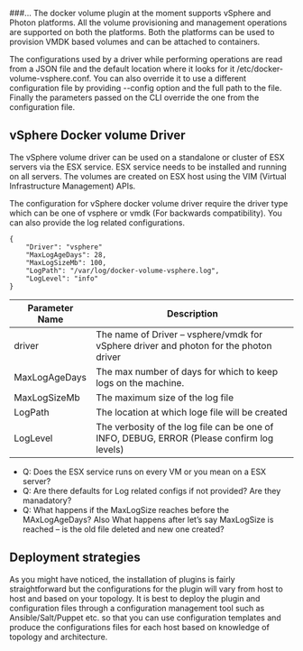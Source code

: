 ###...
The docker volume plugin at the moment supports vSphere and Photon platforms. All the volume provisioning and management operations are supported on both the platforms. Both the platforms can be used to provision VMDK based volumes and can be attached to containers. 

The configurations used by a driver while performing operations are read from a JSON file and the default location where it looks for it /etc/docker-volume-vsphere.conf. You can also override it to use  a different configuration file by providing --config option and the full path to the file. Finally the parameters passed on the CLI override the one from the configuration file.

## vSphere Docker volume Driver

The vSphere volume driver can be used on a standalone or cluster of ESX servers via the ESX service. ESX service needs to be installed and running on all servers. The volumes are created on ESX host using the VIM (Virtual Infrastructure Management) APIs.

The configuration for vSphere docker volume driver require the driver type which can be one of vsphere or vmdk (For backwards compatibility). You can also provide the log related configurations.

```
{
    "Driver": "vsphere"
    "MaxLogAgeDays": 28,
    "MaxLogSizeMb": 100,
    "LogPath": "/var/log/docker-volume-vsphere.log",
    "LogLevel": "info"
}
```
<table class="table table-striped table-hover ">
  <thead>
    <tr>
      <th>Parameter Name</th>
      <th>Description</th>
    </tr>
  </thead>
  <tbody>
    <tr>
      <td>driver</td>
      <td>The name of Driver – vsphere/vmdk for vSphere driver and photon for the photon driver</td>
    </tr>
    <tr>
      <td>MaxLogAgeDays</td>
      <td>The max number of days for which to keep logs on the machine.</td>
    </tr>
    <tr>
      <td>MaxLogSizeMb</td>
      <td>The maximum size of the log file</td>
    </tr>
    <tr>
      <td>LogPath</td>
      <td>The location at which loge file will be  created</td>
    </tr>    
    <tr>
      <td>LogLevel</td>
      <td>The verbosity of the log file can be one of INFO, DEBUG, ERROR (Please confirm log levels)</td>
    </tr>
</tbody>
</table>


* Q: Does the ESX service runs on every VM or you mean on a ESX server?
* Q: Are there defaults for Log related configs if not provided? Are they manadatory?
* Q: What happens if the MaxLogSize reaches before the MAxLogAgeDays? Also What happens after let’s say MaxLogSize is reached – is the old file deleted and new one created?


## Deployment strategies

As you might have noticed, the installation of plugins is fairly straightforward but the configurations for the plugin will vary from host to host and based on your topology. It is best to deploy the plugin and configuration files through a configuration management tool such as Ansible/Salt/Puppet etc. so that you can use configuration templates and produce the configurations files for each host based on knowledge of topology and architecture. 
